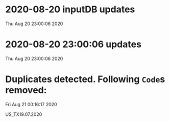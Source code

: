 
# 2020-08-20 inputDB updates 
 Thu Aug 20 23:00:06 2020 


# 2020-08-20 23:00:06 updates 
 Thu Aug 20 23:00:06 2020 


# Duplicates detected. Following `Code`s removed: 
 Fri Aug 21 00:16:17 2020 

US_TX19.07.2020